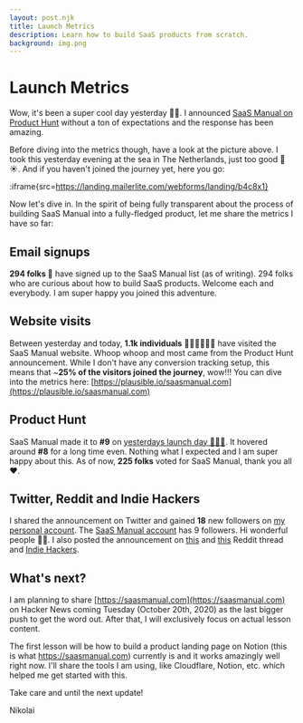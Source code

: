 ```yaml
---
layout: post.njk
title: Launch Metrics
description: Learn how to build SaaS products from scratch.
background: img.png
---
```


# Launch Metrics

Wow, it's been a super cool day yesterday 🙏🏻. I announced [SaaS Manual on Product Hunt](https://www.producthunt.com/posts/saas-manual) without a ton of expectations and the response has been amazing. 

Before diving into the metrics though, have a look at the picture above. I took this yesterday evening at the sea in The Netherlands, just too good 🌊☀️. And if you haven't joined the journey yet, here you go:

:iframe{src=https://landing.mailerlite.com/webforms/landing/b4c8x1}

Now let's dive in. In the spirit of being fully transparent about the process of building SaaS Manual into a fully-fledged product, let me share the metrics I have so far:

## Email signups

**294 folks 🚀** have signed up to the SaaS Manual list (as of writing). 294 folks who are curious about how to build SaaS products. Welcome each and everybody. I am super happy you joined this adventure.

## Website visits

Between yesterday and today, **1.1k individuals** 👩🏽‍💻👨🏽‍💻 have visited the SaaS Manual website. Whoop whoop and most came from the Product Hunt announcement. While I don't have any conversion tracking setup, this means that ~**25% of the visitors joined the journey**, wow!!! You can dive into the metrics here: [https://plausible.io/saasmanual.com](https://plausible.io/saasmanual.com)

## Product Hunt

SaaS Manual made it to **#9** on [yesterdays launch day 🎉🙏🏻](https://www.producthunt.com/posts/saas-manual). It hovered around **#8** for a long time even. Nothing what I expected and I am super happy about this. As of now, **225 folks** voted for SaaS Manual, thank you all ❤️.

## Twitter, Reddit and Indie Hackers

I shared the announcement on Twitter and gained **18** new followers on [my personal account](https://twitter.com/nonken). The [SaaS Manual account](https://twitter.com/saasmanual) has 9 followers. Hi wonderful people 👋🏻. I also posted the announcement on [this](https://www.reddit.com/r/SideProject/comments/jbllkb/saas_manual_learn_how_to_build_software_as_a/) and [this](https://www.reddit.com/r/aws/comments/jbl6ii/saas_manual_building_products_on_aws/) Reddit thread and [Indie Hackers](https://www.indiehackers.com/product/saas-manual/saas-manual-on-product-hunt--MJfGJ99xLmveFjalwM3). 

## What's next?

I am planning to share [https://saasmanual.com](https://saasmanual.com) on Hacker News coming Tuesday (October 20th, 2020) as the last bigger push to get the word out. After that, I will exclusively focus on actual lesson content. 

The first lesson will be how to build a product landing page on Notion (this is what https://saasmanual.com) currently is and it works amazingly well right now. I'll share the tools I am using, like Cloudflare, Notion, etc. which helped me get started with this.

Take care and until the next update!

Nikolai